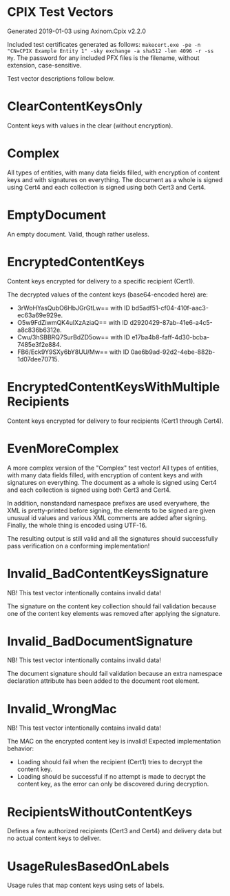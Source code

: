 CPIX Test Vectors
=================

Generated 2019-01-03 using Axinom.Cpix v2.2.0

Included test certificates generated as follows: `makecert.exe -pe -n "CN=CPIX Example Entity 1" -sky exchange -a sha512 -len 4096 -r -ss My`. The password for any included PFX files is the filename, without extension, case-sensitive.

Test vector descriptions follow below.

ClearContentKeysOnly
====================

Content keys with values in the clear (without encryption).

Complex
=======

All types of entities, with many data fields filled, with encryption of content keys and with signatures on everything. The document as a whole is signed using Cert4 and each collection is signed using both Cert3 and Cert4.

EmptyDocument
=============

An empty document. Valid, though rather useless.

EncryptedContentKeys
====================

Content keys encrypted for delivery to a specific recipient (Cert1).

The decrypted values of the content keys (base64-encoded here) are: 

* 3rWoHYasQubO6HbJGrGtLw== with ID bd5adf51-cf04-410f-aac3-ec63a69e929e.
* O5w9FdZiwmQK4uIXzAziaQ== with ID d2920429-87ab-41e6-a4c5-a8c836b6312e.
* Cwu/3hSBBRQ7SurBdZD5ow== with ID e17ba4b8-faff-4d30-bcba-7485e3f2e884.
* FB6/Eck9Y9SXy6bY8UU/Mw== with ID 0ae6b9ad-92d2-4ebe-882b-1d07dee70715.


EncryptedContentKeysWithMultipleRecipients
==========================================

Content keys encrypted for delivery to four recipients (Cert1 through Cert4).

EvenMoreComplex
===============

A more complex version of the "Complex" test vector! All types of entities, with many data fields filled, with encryption of content keys and with signatures on everything. The document as a whole is signed using Cert4 and each collection is signed using both Cert3 and Cert4.

In addition, nonstandard namespace prefixes are used everywhere, the XML is pretty-printed before signing, the elements to be signed are given unusual id values and various XML comments are added after signing. Finally, the whole thing is encoded using UTF-16.

The resulting output is still valid and all the signatures should successfully pass verification on a conforming implementation!

Invalid_BadContentKeysSignature
===============================

NB! This test vector intentionally contains invalid data!

The signature on the content key collection should fail validation because one of the content key elements was removed after applying the signature.

Invalid_BadDocumentSignature
============================

NB! This test vector intentionally contains invalid data!

The document signature should fail validation because an extra namespace declaration attribute has been added to the document root element.

Invalid_WrongMac
================

NB! This test vector intentionally contains invalid data!

The MAC on the encrypted content key is invalid! Expected implementation behavior:

* Loading should fail when the recipient (Cert1) tries to decrypt the content key.
* Loading should be successful if no attempt is made to decrypt the content key, as the error can only be discovered during decryption.

RecipientsWithoutContentKeys
============================

Defines a few authorized recipients (Cert3 and Cert4) and delivery data but no actual content keys to deliver.

UsageRulesBasedOnLabels
=======================

Usage rules that map content keys using sets of labels.

